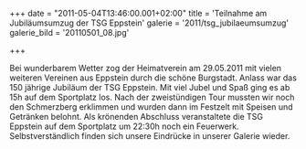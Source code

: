 +++
date = "2011-05-04T13:46:00.001+02:00"
title = 'Teilnahme am Jubiläumsumzug der TSG Eppstein'
galerie = '2011/tsg_jubilaeumsumzug'
galerie_bild = '20110501_08.jpg'

+++

Bei wunderbarem Wetter zog der Heimatverein am 29.05.2011 mit vielen weiteren Vereinen aus Eppstein durch die schöne Burgstadt. Anlass war das 150 jährige Jubiläum der TSG Eppstein. Mit viel Jubel und Spaß ging es ab 15h auf dem Sportplatz los. Nach der zweistündigen Tour mussten wir noch den Schmerzberg erklimmen und wurden dann im Festzelt mit Speisen und Getränken belohnt. Als krönenden Abschluss veranstaltete die TSG Eppstein auf dem Sportplatz um 22:30h noch ein Feuerwerk. Selbstverständlich finden sich unsere Eindrücke in unserer Galerie wieder.

      